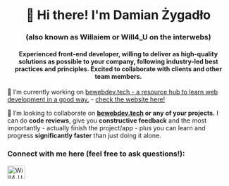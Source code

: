 <h1 align="center">👋 Hi there! I'm Damian Żygadło</h1>
<h3 align="center">(also known as Willaiem or Will4_U on the interwebs)</h3>
<h4 align="center">Experienced front-end developer, willing to deliver as high-quality solutions as possible to your company, following industry-led best practices and principles. Excited to collaborate with clients and other team members.</h3>

🔭 I’m currently working on [bewebdev.tech - a resource hub to learn web development in a good way.](https://github.com/NowYouKnowProgramming/webdev-learning-materials) - [check the website here!](https://bewebdev.tech/)

👯 I’m looking to collaborate on **[bewebdev.tech](https://github.com/NowYouKnowProgramming/webdev-learning-materials) or any of your projects.** I can do **code reviews**, give you **constructive feedback** and the most importantly - actually finish the project/app - plus you can learn and progress **significantly faster** than just doing it alone.

<h3 align="left">Connect with me here (feel free to ask questions!):</h3>
<p align="left">
<a href="https://discord.gg/Will4_U#6954" target="blank"><img align="center" src="https://raw.githubusercontent.com/rahuldkjain/github-profile-readme-generator/master/src/images/icons/Social/discord.svg" alt="Will4_U#6954" height="30" width="40" /></a>
</p>

